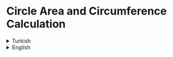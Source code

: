 # Circle Area and Circumference Calculation
<details><summary>Turkish</summary>
<p>
<h1>Java 101 - Temel Kavramlar ve Değişkenler - Daire Alan ve Çevre Hesaplama </h1>
 
 Yarıçapını kullanıcıdan aldığınız dairenin alanını ve çevresini hesaplayan programı yazın.

# Görev - Daire Diliminin Alanını Hesaplama 
   Yarıçapı r, merkez açısının ölçüsü 𝛼 olan daire diliminin alanını bulan programı yazınız.

## Formül

- `Alan Formülü` = π * r * r;
- `Çevre Formülü` = 2 * π * r;
- `Daire Dilimi Alan Formülü` = (𝜋 * (r*r) * 𝛼) / 360

### Not `𝜋` sayısını `3.14` alınız.

## Örnek Çıktı

      - Dairenin yarı çap bilgisini giriniz: `3`
      - Merkez açı bilgisini giriniz: `6`
      - Dairenin Çevresi: 18.84
      - Dairenin Alanı: 28.259999999999998
      - Daire Diliminin Alanı: 0.47100000000000003

   
</p>

</details>

<details><summary>English</summary>
<p>
<h1>Java 101 - Basic Concepts and Variables - Circle Area and Circumference Calculation </h1>
Write a program that calculates the area and circumference of the circle whose radius you get from the user.  

# Task - Calculating the Area of a Circle Slice
Write a program to find the area of a segment of a circle with radius r and measure 𝛼 of the central angle.

## Formula

- `Area Formula` = π * r * r;
- `Circumference Formula` = 2 * π * r;
- `Circle Slice Area Formula` = (𝜋 * (r*r) * 𝛼) / 360

### Note Take the number `𝜋` to `3.14`.

## Sample Output

      - Enter the radius of the circle: `3`
      - Enter the center angle information: `6`
      - Circumference of the Circle: 18.84
      - Area of the Circle: 28.2599999999999998
      - Area of Circle Segment: 0.471000000000000
   
</p>

</details>